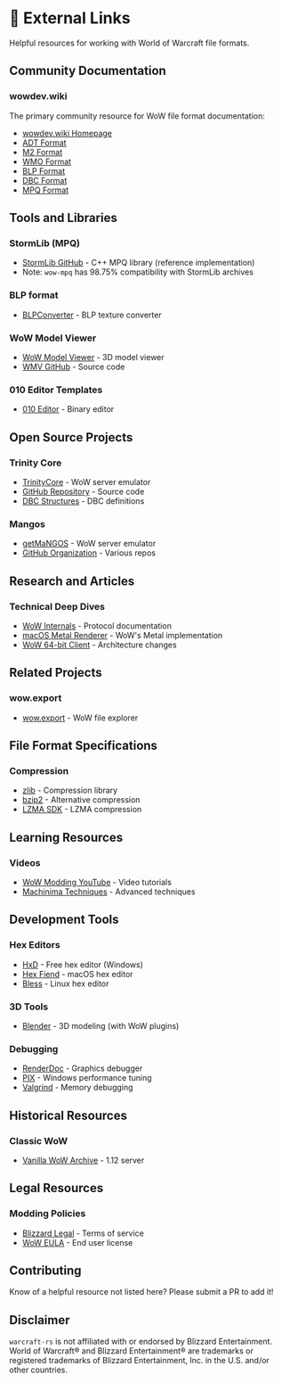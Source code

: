 # 🔗 External Links

Helpful resources for working with World of Warcraft file formats.

## Community Documentation

### wowdev.wiki

The primary community resource for WoW file format documentation:

- [wowdev.wiki Homepage](https://wowdev.wiki/)
- [ADT Format](https://wowdev.wiki/ADT)
- [M2 Format](https://wowdev.wiki/M2)
- [WMO Format](https://wowdev.wiki/WMO)
- [BLP Format](https://wowdev.wiki/BLP)
- [DBC Format](https://wowdev.wiki/DBC)
- [MPQ Format](https://wowdev.wiki/MPQ)

## Tools and Libraries

### StormLib (MPQ)

- [StormLib GitHub](https://github.com/ladislav-zezula/StormLib) - C++ MPQ
  library (reference implementation)
- Note: `wow-mpq` has 98.75% compatibility with StormLib archives

### BLP format

- [BLPConverter](https://www.wowinterface.com/downloads/info14110-BLPConverter.html) - BLP texture converter

### WoW Model Viewer

- [WoW Model Viewer](https://wowmodelviewer.net/) - 3D model viewer
- [WMV GitHub](https://github.com/WowModelViewer/wowmodelviewer) - Source code

### 010 Editor Templates

- [010 Editor](https://www.sweetscape.com/010editor/) - Binary editor

## Open Source Projects

### Trinity Core

- [TrinityCore](https://www.trinitycore.org/) - WoW server emulator
- [GitHub Repository](https://github.com/TrinityCore/TrinityCore) - Source code
- [DBC Structures](https://github.com/TrinityCore/TrinityCore/tree/master/src/server/game/DataStores) - DBC definitions

### Mangos

- [getMaNGOS](https://getmangos.eu/) - WoW server emulator
- [GitHub Organization](https://github.com/mangos) - Various repos

## Research and Articles

### Technical Deep Dives

- [WoW Internals](https://github.com/gtker/wow_messages/wiki) - Protocol documentation
- [macOS Metal Renderer](https://www.youtube.com/watch?v=UiJJqB9nRzE) - WoW's Metal implementation
- [WoW 64-bit Client](https://us.forums.blizzard.com/en/wow/t/wow-64-bit-client/17859) - Architecture changes

## Related Projects

### wow.export

- [wow.export](https://github.com/Kruithne/wow.export) - WoW file explorer

## File Format Specifications

### Compression

- [zlib](https://www.zlib.net/) - Compression library
- [bzip2](https://www.sourceware.org/bzip2/) - Alternative compression
- [LZMA SDK](https://www.7-zip.org/sdk.html) - LZMA compression

## Learning Resources

### Videos

- [WoW Modding YouTube](https://www.youtube.com/results?search_query=wow+modding) - Video tutorials
- [Machinima Techniques](https://www.youtube.com/watch?v=VQ-nFqfSTeE) - Advanced techniques

## Development Tools

### Hex Editors

- [HxD](https://mh-nexus.de/en/hxd/) - Free hex editor (Windows)
- [Hex Fiend](https://hexfiend.com/) - macOS hex editor
- [Bless](https://github.com/afrantzis/bless) - Linux hex editor

### 3D Tools

- [Blender](https://www.blender.org/) - 3D modeling (with WoW plugins)

### Debugging

- [RenderDoc](https://renderdoc.org/) - Graphics debugger
- [PIX](https://devblogs.microsoft.com/pix/) - Windows performance tuning
- [Valgrind](https://valgrind.org/) - Memory debugging

## Historical Resources

### Classic WoW

- [Vanilla WoW Archive](https://github.com/vmangos/core) - 1.12 server

## Legal Resources

### Modding Policies

- [Blizzard Legal](https://www.blizzard.com/en-us/legal) - Terms of service
- [WoW EULA](https://www.blizzard.com/en-us/legal/fba4d00f-c7e4-4883-b8b9-1b4500a402ea/world-of-warcraft-end-user-license-agreement) - End user license

## Contributing

Know of a helpful resource not listed here? Please submit a PR to add it!

## Disclaimer

`warcraft-rs` is not affiliated with or endorsed by Blizzard Entertainment.
World of Warcraft® and Blizzard Entertainment® are trademarks or registered
trademarks of Blizzard Entertainment, Inc. in the U.S. and/or other countries.
